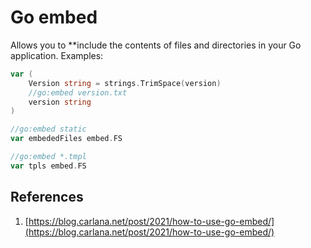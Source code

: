 # Go embed
Allows you to **include the contents of  files and directories in your Go application. 
Examples:
```go
var (
    Version string = strings.TrimSpace(version)
    //go:embed version.txt
    version string
)
```

```go
//go:embed static
var embededFiles embed.FS
```


```go
//go:embed *.tmpl
var tpls embed.FS
```
## References
1. [https://blog.carlana.net/post/2021/how-to-use-go-embed/](https://blog.carlana.net/post/2021/how-to-use-go-embed/)